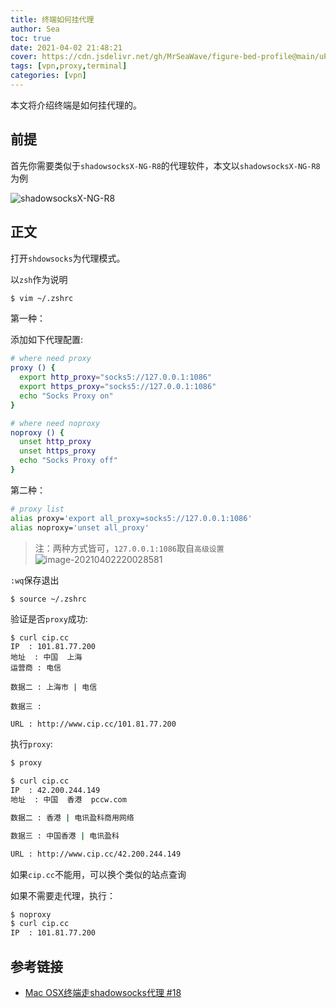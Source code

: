 ```yaml
---
title: 终端如何挂代理
author: Sea
toc: true
date: 2021-04-02 21:48:21
cover: https://cdn.jsdelivr.net/gh/MrSeaWave/figure-bed-profile@main/uPic/2021/ENW7rf_liang-mark-rebort2222.jpg
tags: [vpn,proxy,terminal]
categories: [vpn]
---
```


本文将介绍终端是如何挂代理的。

<!--more-->

## 前提

首先你需要类似于`shadowsocksX-NG-R8`的代理软件，本文以``shadowsocksX-NG-R8``为例

![shadowsocksX-NG-R8](https://cdn.jsdelivr.net/gh/MrSeaWave/figure-bed-profile@main/uPic/2021/9rb9fj_image-20210402215036375.png)

## 正文

打开`shdowsocks`为代理模式。

以`zsh`作为说明

```bash .zshrc
$ vim ~/.zshrc  
```

第一种：

添加如下代理配置:

```bash edit
# where need proxy
proxy () {
  export http_proxy="socks5://127.0.0.1:1086"
  export https_proxy="socks5://127.0.0.1:1086"
  echo "Socks Proxy on"
}

# where need noproxy
noproxy () {
  unset http_proxy
  unset https_proxy
  echo "Socks Proxy off"
}
```

第二种：

```bash edit
# proxy list
alias proxy='export all_proxy=socks5://127.0.0.1:1086'
alias noproxy='unset all_proxy'
```

> 注：两种方式皆可，`127.0.0.1:1086`取自`高级设置`![image-20210402220028581](https://cdn.jsdelivr.net/gh/MrSeaWave/figure-bed-profile@main/uPic/2021/UJcpYu_image-20210402220028581.png)

`:wq`保存退出

```bash .zshrc
$ source ~/.zshrc
```

验证是否`proxy`成功:

```
$ curl cip.cc
IP	: 101.81.77.200
地址	: 中国  上海
运营商	: 电信

数据二	: 上海市 | 电信

数据三	:

URL	: http://www.cip.cc/101.81.77.200
```

执行`proxy`:

```bash
$ proxy
```

```bash
$ curl cip.cc
IP	: 42.200.244.149
地址	: 中国  香港  pccw.com

数据二	: 香港 | 电讯盈科商用网络

数据三	: 中国香港 | 电讯盈科

URL	: http://www.cip.cc/42.200.244.149
```

如果`cip.cc`不能用，可以换个类似的站点查询

如果不需要走代理，执行：

```bash
$ noproxy
$ curl cip.cc
IP	: 101.81.77.200
```



## 参考链接

- [Mac OSX终端走shadowsocks代理 #18 ](https://github.com/mrdulin/blog/issues/18)